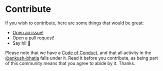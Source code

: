 # Contribute

If you wish to contribute, here are some things that would be great:

- [Open an issue!](https://github.com/ankush-bhatia/medium-articles-demo/issues/new)
- Open a pull request!
- Say hi! :wave:

Please note that we have a [Code of Conduct](CODE_OF_CONDUCT.md), 
and that all activity in the [@ankush-bhatia](https://github.com/ankush-bhatia) falls under it. 
Read it before you contribute, as being part of this community means that you agree to abide by it. 
Thanks.
